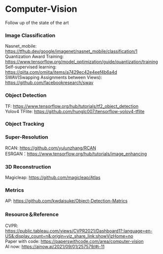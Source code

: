 # Computer-Vision
Follow up of the state of the art


### Image Classification
Nasnet_mobile: https://tfhub.dev/google/imagenet/nasnet_mobile/classification/1 \
Quantization Award Training: https://www.tensorflow.org/model_optimization/guide/quantization/training \
Self-supervised learning: https://qiita.com/omiita/items/a7429ec42e4eef4b6a4d \
SWAV(Swapping Assignments between Views): https://github.com/facebookresearch/swav

### Object Detection
TF: https://www.tensorflow.org/hub/tutorials/tf2_object_detection \
Yolov4 TFlite: https://github.com/hunglc007/tensorflow-yolov4-tflite

### Object Tracking 


### Super-Resolution
RCAN: https://github.com/yulunzhang/RCAN \
ESRGAN：https://www.tensorflow.org/hub/tutorials/image_enhancing

### 3D Reconstruction
Magicleap: https://github.com/magicleap/Atlas


### Metrics
AP: https://github.com/kwdaisuke/Object-Detection-Matrics

### Resource＆Reference
CVPR: https://public.tableau.com/views/CVPR2021/Dashboard1?:language=en-US&:display_count=n&:origin=viz_share_link:showVizHome=no \
Paper with code: https://paperswithcode.com/area/computer-vision \
AI now: https://ainow.ai/2021/09/01/257579/#i-11 

